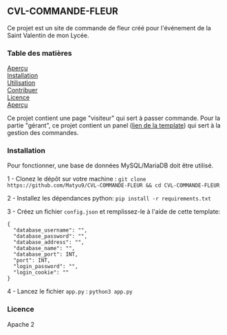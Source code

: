 ## CVL-COMMANDE-FLEUR

Ce projet est un site de commande de fleur créé pour l'événement de la Saint Valentin de mon Lycée.


### Table des matières
[Aperçu]()\
[Installation]()\
[Utilisation]()\
[Contribuer]()\
[Licence]()\
[Aperçu]()

Ce projet contient une page "visiteur" qui sert à passer commande.
Pour la partie "gérant", ce projet contient un panel ([lien de la template](https://themewagon.com/themes/free-bootstrap-5-admin-dashboard-template-darkpan/)) qui sert à la gestion des commandes. 


### Installation
Pour fonctionner, une base de données MySQL/MariaDB doit être utilisé.

1 - Clonez le dépôt sur votre machine : ```git clone https://github.com/Matyu9/CVL-COMMANDE-FLEUR && cd CVL-COMMANDE-FLEUR```

2 - Installez les dépendances python: ```pip install -r requirements.txt```

3 - Créez un fichier `config.json` et remplissez-le à l'aide de cette template:

```
{
  "database_username": "",
  "database_password": "",
  "database_address": "",
  "database_name": "",
  "database_port": INT,
  "port": INT,
  "login_password": "",
  "login_cookie": ""
}
```

4 - Lancez le fichier `app.py` : ```python3 app.py```

### Licence

Apache 2